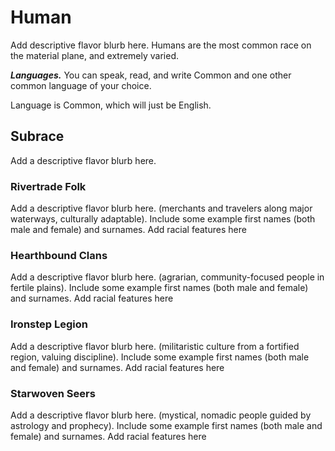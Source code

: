 # Human

<note>
Add descriptive flavor blurb here. Humans are the most common race on the material plane, and extremely varied.
</note>

***Languages.*** You can speak, read, and write Common and one other common language of your choice.

<note>
Language is Common, which will just be English.
</note>

## Subrace

<note>
Add a descriptive flavor blurb here.
</note>

### Rivertrade Folk

<note>
Add a descriptive flavor blurb here. (merchants and travelers along major waterways, culturally adaptable).
</note>

<note>
Include some example first names (both male and female) and surnames.
</note>

<note>
Add racial features here
</note>

### Hearthbound Clans

<note>
Add a descriptive flavor blurb here. (agrarian, community-focused people in fertile plains).
</note>

<note>
Include some example first names (both male and female) and surnames.
</note>

<note>
Add racial features here
</note>

### Ironstep Legion

<note>
Add a descriptive flavor blurb here. (militaristic culture from a fortified region, valuing discipline).
</note>

<note>
Include some example first names (both male and female) and surnames.
</note>

<note>
Add racial features here
</note>

### Starwoven Seers

<note>
Add a descriptive flavor blurb here. (mystical, nomadic people guided by astrology and prophecy).
</note>

<note>
Include some example first names (both male and female) and surnames.
</note>

<note>
Add racial features here
</note>